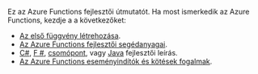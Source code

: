 Ez az Azure Functions fejlesztői útmutatót. Ha most ismerkedik az Azure Functions, kezdje a a következőket:

* [Az első függvény létrehozása](../articles/azure-functions/functions-create-first-azure-function.md).
* [Az Azure Functions fejlesztői segédanyagai](../articles/azure-functions/functions-reference.md).
* [C#](../articles/azure-functions/functions-reference-csharp.md), [F #](../articles/azure-functions/functions-reference-fsharp.md), [csomópont](../articles/azure-functions/functions-reference-node.md), vagy [Java](..\articles\azure-functions\functions-reference-java.md) fejlesztői leírás.
* [Az Azure Functions eseményindítók és kötések fogalmak](..\articles\azure-functions\functions-triggers-bindings.md).

